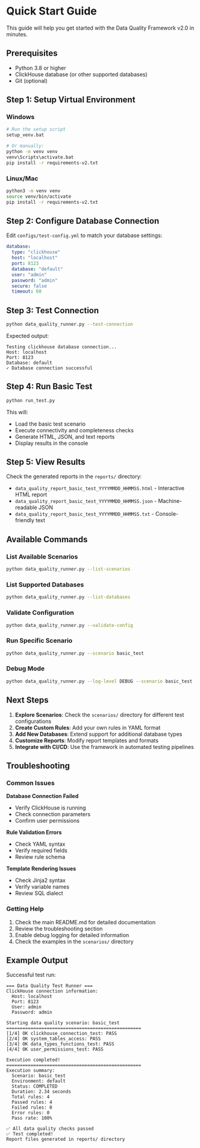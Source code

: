 # Quick Start Guide

This guide will help you get started with the Data Quality Framework v2.0 in minutes.

## Prerequisites

- Python 3.8 or higher
- ClickHouse database (or other supported databases)
- Git (optional)

## Step 1: Setup Virtual Environment

### Windows
```bash
# Run the setup script
setup_venv.bat

# Or manually:
python -m venv venv
venv\Scripts\activate.bat
pip install -r requirements-v2.txt
```

### Linux/Mac
```bash
python3 -m venv venv
source venv/bin/activate
pip install -r requirements-v2.txt
```

## Step 2: Configure Database Connection

Edit `configs/test-config.yml` to match your database settings:

```yaml
database:
  type: "clickhouse"
  host: "localhost"
  port: 8123
  database: "default"
  user: "admin"
  password: "admin"
  secure: false
  timeout: 60
```

## Step 3: Test Connection

```bash
python data_quality_runner.py --test-connection
```

Expected output:
```
Testing clickhouse database connection...
Host: localhost
Port: 8123
Database: default
✓ Database connection successful
```

## Step 4: Run Basic Test

```bash
python run_test.py
```

This will:
- Load the basic test scenario
- Execute connectivity and completeness checks
- Generate HTML, JSON, and text reports
- Display results in the console

## Step 5: View Results

Check the generated reports in the `reports/` directory:

- `data_quality_report_basic_test_YYYYMMDD_HHMMSS.html` - Interactive HTML report
- `data_quality_report_basic_test_YYYYMMDD_HHMMSS.json` - Machine-readable JSON
- `data_quality_report_basic_test_YYYYMMDD_HHMMSS.txt` - Console-friendly text

## Available Commands

### List Available Scenarios
```bash
python data_quality_runner.py --list-scenarios
```

### List Supported Databases
```bash
python data_quality_runner.py --list-databases
```

### Validate Configuration
```bash
python data_quality_runner.py --validate-config
```

### Run Specific Scenario
```bash
python data_quality_runner.py --scenario basic_test
```

### Debug Mode
```bash
python data_quality_runner.py --log-level DEBUG --scenario basic_test
```

## Next Steps

1. **Explore Scenarios**: Check the `scenarios/` directory for different test configurations
2. **Create Custom Rules**: Add your own rules in YAML format
3. **Add New Databases**: Extend support for additional database types
4. **Customize Reports**: Modify report templates and formats
5. **Integrate with CI/CD**: Use the framework in automated testing pipelines

## Troubleshooting

### Common Issues

**Database Connection Failed**
- Verify ClickHouse is running
- Check connection parameters
- Confirm user permissions

**Rule Validation Errors**
- Check YAML syntax
- Verify required fields
- Review rule schema

**Template Rendering Issues**
- Check Jinja2 syntax
- Verify variable names
- Review SQL dialect

### Getting Help

1. Check the main README.md for detailed documentation
2. Review the troubleshooting section
3. Enable debug logging for detailed information
4. Check the examples in the `scenarios/` directory

## Example Output

Successful test run:
```
=== Data Quality Test Runner ===
ClickHouse connection information:
  Host: localhost
  Port: 8123
  User: admin
  Password: admin

Starting data quality scenario: basic_test
==================================================
[1/4] OK clickhouse_connection_test: PASS
[2/4] OK system_tables_access: PASS
[3/4] OK data_types_functions_test: PASS
[4/4] OK user_permissions_test: PASS

Execution completed!
==================================================
Execution summary:
  Scenario: basic_test
  Environment: default
  Status: COMPLETED
  Duration: 2.34 seconds
  Total rules: 4
  Passed rules: 4
  Failed rules: 0
  Error rules: 0
  Pass rate: 100%

✅ All data quality checks passed
✅ Test completed!
Report files generated in reports/ directory
```

